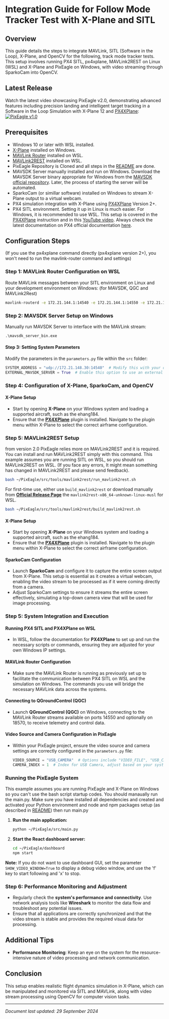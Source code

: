 
# Integration Guide for Follow Mode Tracker Test with X-Plane and SITL

## Overview
This guide details the steps to integrate MAVLink, SITL (Software in the Loop), X-Plane, and OpenCV for the following, track mode tracker tests. This setup involves running PX4 SITL, px4xplane, MAVLink2REST on Linux (WSL) and X-Plane and PixEagle on Windows, with video streaming through SparkoCam into OpenCV.

## Latest Release
Watch the latest video showcasing PixEagle v2.0, demonstrating advanced features including precision landing and intelligent target tracking in a Software in the Loop Simulation with X-Plane 12 and [PX4XPlane](https://github.com/alireza787b/px4xplane):
[![PixEagle v1.0](https://github.com/user-attachments/assets/4acd965b-34c1-456e-be70-d4cc7f26eddb)](https://youtu.be/hw5MU0mPx2I)


## Prerequisites
- Windows 10 or later with WSL installed.
- [X-Plane](https://www.x-plane.com/desktop/try-it/) installed on Windows.
- [MAVLink Router](https://github.com/mavlink/mavlink2rest) installed on WSL.
- [MAVLink2REST](https://github.com/mavlimvnk-router/mavlink-router) installed on WSL.
- PixEagle Repository is Cloned and all steps in the [README](https://github.com/alireza787b/PixEagle/blob/main/README.md) are done.
- MAVSDK Server manually installed and run on Windows. Download the MAVSDK Server binary appropriate for Windows from the [MAVSDK official repository](https://github.com/mavlink/MAVSDK/releases). Later, the process of starting the server will be automated.
- SparkoCam (or simillar software) installed on Windows to stream X-Plane output to a virtual webcam.
- PX4 simulation integration with X-Plane using [PX4XPlane](https://github.com/alireza787b/px4xplane) Version 2+.
- PX4 SITL environment. Setting it up in Linux is much easier. For Windows, it is recommended to use WSL. This setup is covered in the [PX4XPlane](https://github.com/alireza787b/px4xplane) instruction and in this [YouTube video](https://www.youtube.com/watch?v=iVU8ZNoMn_U). Always check the latest documentation on PX4 official documentation [here](https://docs.px4.io/main/en/dev_setup/dev_env_windows_wsl.html).


## Configuration Steps
(If you use the px4xplane command directly (px4xplane version 2+), you won't need to run the mavlink-router command and settings)
### Step 1: MAVLink Router Configuration on WSL
Route MAVLink messages between your SITL environment on Linux and your development environment on Windows: (for MAVSDK, QGC and MAVLink2Rest)

```bash
mavlink-routerd -e 172.21.144.1:14540 -e 172.21.144.1:14550 -e 172.21.144.1:14569 -e 127.0.0.1:14569 0.0.0.0:14550
```

### Step 2: MAVSDK Server Setup on Windows
Manually run MAVSDK Server to interface with the MAVLink stream:

```cmd
.\mavsdk_server_bin.exe
```
#### Step 3: Setting System Parameters
Modify the parameters in the `parameters.py` file within the `src` folder:

```python
SYSTEM_ADDRESS = "udp://172.21.148.30:14540"  # Modify this with your own WSL IP if different.
EXTERNAL_MAVSDK_SERVER = True  # Enable this option to use an external MAVSDK server.
```
### Step 4: Configuration of X-Plane, SparkoCam, and OpenCV

#### **X-Plane Setup**
- Start by opening **X-Plane** on your Windows system and loading a supported aircraft, such as the ehang184.
- Ensure that the **[PX4XPlane](https://github.com/alireza787b/px4xplane)** plugin is installed. Navigate to the plugin menu within X-Plane to select the correct airframe configuration.

### Step 5: MAVLink2REST Setup
from version 2.0 PixEagle relies more on MAVLink2REST and it is required. You can install and run MAVLink2REST simply with this command. This example assumes you are running SITL on WSL, so you should run MAVLink2REST on WSL. (If you face any errors, It might mean something has changed in MAVLink2REST and please send feedback).
```bash
bash ~/PixEagle/src/tools/mavlink2rest/run_mavlink2rest.sh
```
For first-time use, either use `build_mavlink2rest` or download manually from **[Official Release Page](https://github.com/mavlink/mavlink2rest/releases/tag/t0.11.25)** the `mavlink2rest-x86_64-unknown-linux-musl` for WSL.
```bash
bash ~/PixEagle/src/tools/mavlink2rest/build_mavlink2rest.sh
```
#### **X-Plane Setup**
- Start by opening **X-Plane** on your Windows system and loading a supported aircraft, such as the ehang184.
- Ensure that the **[PX4XPlane](https://github.com/alireza787b/px4xplane)** plugin is installed. Navigate to the plugin menu within X-Plane to select the correct airframe configuration.

#### **SparkoCam Configuration**
- Launch **SparkoCam** and configure it to capture the entire screen output from X-Plane. This setup is essential as it creates a virtual webcam, enabling the video stream to be processed as if it were coming directly from a camera.
- Adjust SparkoCam settings to ensure it streams the entire screen effectively, simulating a top-down camera view that will be used for image processing.


### Step 5: System Integration and Execution

#### **Running PX4 SITL and PX4XPlane on WSL**
- In WSL, follow the documentation for **PX4XPlane** to set up and run the necessary scripts or commands, ensuring they are adjusted for your own Windows IP settings.

#### **MAVLink Router Configuration**
- Make sure the MAVLink Router is running as previously set up to facilitate the communication between PX4 SITL on WSL and the simulation on Windows. The commands you use will bridge the necessary MAVLink data across the systems.

#### **Connecting to QGroundControl (QGC)**
- Launch **QGroundControl (QGC)** on Windows, connecting to the MAVLink Router streams available on ports 14550 and optionally on 18570, to receive telemetry and control data.

#### **Video Source and Camera Configuration in PixEagle**
- Within your PixEagle project, ensure the video source and camera settings are correctly configured in the `parameters.py` file:
    ```python
    VIDEO_SOURCE = "USB_CAMERA"  # Options include "VIDEO_FILE", "USB_CAMERA", "RTSP_STREAM", "UDP_STREAM", "HTTP_STREAM".
    CAMERA_INDEX = 1  # Index for USB Camera, adjust based on your system setup.
    ```

### Running the PixEagle System

This example assumes you are running PixEagle and X-Plane on Windows so you can't use the bash script startup codes. You should manaually run the main.py. Make sure you have installed all dependencies and created and activated your Python environment and node and npm packages setup (as described in [README](https://github.com/alireza787b/PixEagle/blob/main/README.md)) then run main.py

1. **Run the main application:**
   ```bash
   python ~/PixEagle/src/main.py
   ```
3. **Start the React dashboard server:**
   ```bash
   cd ~/PixEagle/dashboard
   npm start
   ```
**Note:** If you do not want to use dashboard GUI, set the parameter `SHOW_VIDEO_WINDOW=True` to display a debug video window, and use the 'f' key to start following and 'x' to stop.

### Step 6: Performance Monitoring and Adjustment

- Regularly check the **system's performance and connectivity**. Use network analysis tools like **Wireshark** to monitor the data flow and troubleshoot any potential issues.
- Ensure that all applications are correctly synchronized and that the video stream is stable and provides the required visual data for processing.


## Additional Tips
- **Performance Monitoring**: Keep an eye on the system for the resource-intensive nature of video processing and network communication.

## Conclusion
This setup enables realistic flight dynamics simulation in X-Plane, which can be manipulated and monitored via SITL and MAVLink, along with video stream processing using OpenCV for computer vision tasks.

---

*Document last updated: 29 September 2024*
